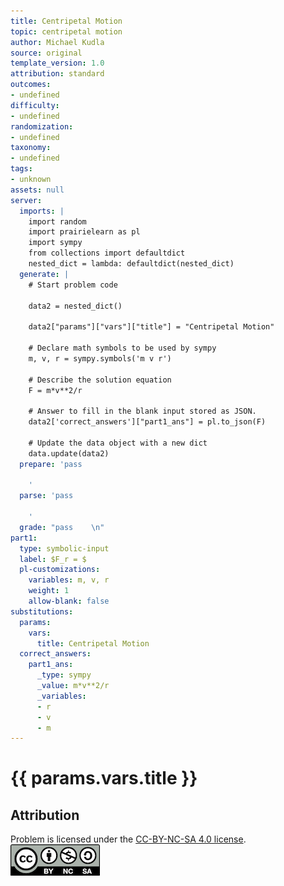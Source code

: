 ```yaml
---
title: Centripetal Motion
topic: centripetal motion
author: Michael Kudla
source: original
template_version: 1.0
attribution: standard
outcomes:
- undefined
difficulty:
- undefined
randomization:
- undefined
taxonomy:
- undefined
tags:
- unknown
assets: null
server:
  imports: |
    import random
    import prairielearn as pl
    import sympy
    from collections import defaultdict
    nested_dict = lambda: defaultdict(nested_dict)
  generate: |
    # Start problem code

    data2 = nested_dict()

    data2["params"]["vars"]["title"] = "Centripetal Motion"

    # Declare math symbols to be used by sympy
    m, v, r = sympy.symbols('m v r')

    # Describe the solution equation
    F = m*v**2/r

    # Answer to fill in the blank input stored as JSON.
    data2['correct_answers']["part1_ans"] = pl.to_json(F)

    # Update the data object with a new dict
    data.update(data2)
  prepare: 'pass

    '
  parse: 'pass

    '
  grade: "pass    \n"
part1:
  type: symbolic-input
  label: $F_r = $
  pl-customizations:
    variables: m, v, r
    weight: 1
    allow-blank: false
substitutions:
  params:
    vars:
      title: Centripetal Motion
  correct_answers:
    part1_ans:
      _type: sympy
      _value: m*v**2/r
      _variables:
      - r
      - v
      - m
---
```

# {{ params.vars.title }}

## Attribution

Problem is licensed under the [CC-BY-NC-SA 4.0 license](https://creativecommons.org/licenses/by-nc-sa/4.0/).
![The Creative Commons 4.0 license requiring attribution-BY, non-commercial-NC, and share-alike-SA license.](https://raw.githubusercontent.com/firasm/bits/master/by-nc-sa.png)